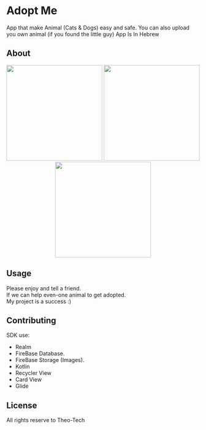# Adopt Me

App that make Animal (Cats & Dogs) easy and safe. 
You can also upload you own animal (if you found the little guy)
App Is In Hebrew 

## About
<p align="center" >
  <img src="https://files.fm/thumb_show.php?i=wmukjdpt" width="250" >
  
  <img src="https://files.fm/thumb_show.php?i=y38zzrfc" width="250" margin="10%" >
  
  <img src="https://files.fm/thumb_show.php?i=qhjqmhfx" width="250" >
</p>

## Usage
Please enjoy and tell a friend. <br/>
If we can help even-one animal to get adopted. <br/>
My project is a success :)


## Contributing
SDK use:
* Realm
* FireBase Database.
* FireBase Storage (Images).
* Kotlin
* Recycler View
* Card View
* Glide
          
## License
All rights reserve to Theo-Tech
